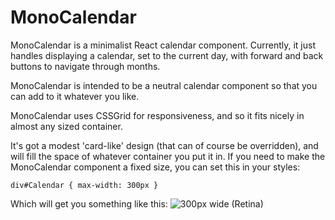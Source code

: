 MonoCalendar
============

MonoCalendar is a minimalist React calendar component.  Currently, it just handles 
displaying a calendar, set to the current day, with forward and back buttons to 
navigate through months. 

MonoCalendar is intended to be a neutral calendar component so that you can add to
it whatever you like. 

MonoCalendar uses CSSGrid for responsiveness, and so it fits nicely in almost any
sized container.  

It's got a modest 'card-like' design (that can of course be overridden), and will 
fill the space of whatever container you put it in.  If you need to make the 
MonoCalendar component a fixed size, you can set this in your styles:

```
div#Calendar { max-width: 300px }
```

Which will get you something like this: 
![300px wide (Retina)](https://i.imgur.com/yWWYoRb.png)


